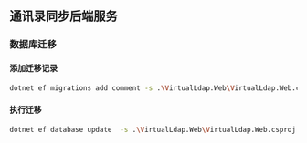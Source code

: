 ## 通讯录同步后端服务
                              
### 数据库迁移
#### 添加迁移记录
``` bash
dotnet ef migrations add comment -s .\VirtualLdap.Web\VirtualLdap.Web.csproj -p .\VirtualLdap.EntityFrameworkCore\VirtualLdap.EntityFrameworkCore.csproj
```

#### 执行迁移
``` bash
dotnet ef database update  -s .\VirtualLdap.Web\VirtualLdap.Web.csproj -p .\VirtualLdap.EntityFrameworkCore\VirtualLdap.EntityFrameworkCore.csproj
```